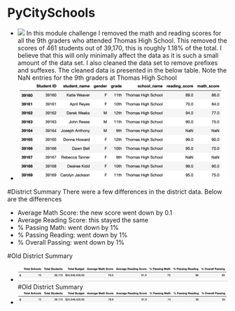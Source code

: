 # PyCitySchools
- ![](School_District_Analysis/png_files_for_readme/.png)
In this module challenge I removed the math and reading scores for all the 9th graders who attended Thomas High School. This removed the scores of 461 students out of 39,170, this is roughly 1.18% of the total. I believe that this will only minimally affect the data as it is such a small amount of the data set. I also cleaned the data set to remove prefixes and suffexes. The cleaned data is presented in the below table. Note the NaN entries for the 9th graders at Thomas High School 
- ![](School_District_Analysis/png_files_for_readme/student_data_df.png)

#District Summary
There were a few differences in the district data. Below are the differences
- Average Math Score: the new score went down by 0.1
- Average Reading Score: this stayed the same
- % Passing Math: went down by 1%
- % Passing Reading: went down by 1%
- % Overall Passing: went down by 1%
    
#Old District Summary
- ![](School_District_Analysis/png_files_for_readme/old_district_summary.png)                                                                  
#Old District Summary
- ![](School_District_Analysis/png_files_for_readme/new_district_summary.png)


